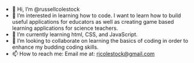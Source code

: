 - 👋 Hi, I’m @russellcolestock
- 👀 I’m interested in learning how to code.  I want to learn how to build useful applications for educators as well as creating game based learning applications for science teachers.
- 🌱 I’m currently learning html, CSS, and JavaScript.
- 💞️ I’m looking to collaborate on learning the basics of coding in order to enhance my budding coding skills.
- 📫 How to reach me:  Email me at:  rjcolestock@gmail.com

<!---
russellcolestock/russellcolestock is a ✨ special ✨ repository because its `README.md` (this file) appears on your GitHub profile.
You can click the Preview link to take a look at your changes.
--->

